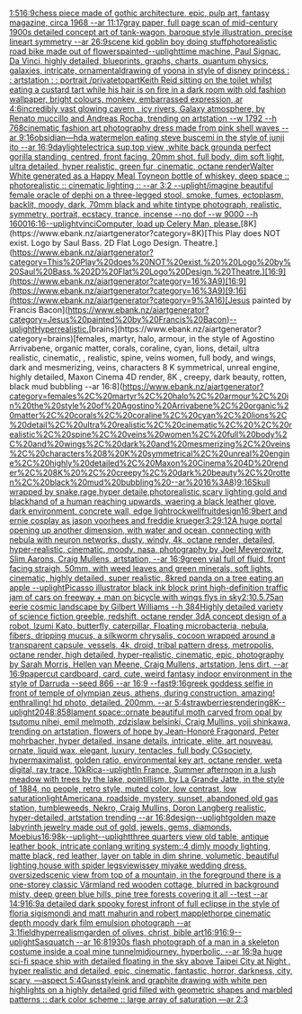 [1:5](https://www.ebank.nz/aiartgenerator?category=1%3A5)[16:9](https://www.ebank.nz/aiartgenerator?category=16%3A9)[chess piece made of gothic architecture, epic, pulp art, fantasy magazine, circa 1968 --ar 11:17](https://www.ebank.nz/aiartgenerator?category=chess%20piece%20made%20of%20gothic%20architecture%2C%20epic%2C%20pulp%20art%2C%20fantasy%20magazine%2C%20circa%201968%20--ar%2011%3A17)[gray paper, full page scan of mid-century 1900s detailed concept art of tank-wagon, baroque style illustration, precise lineart symmetry --ar 26:9](https://www.ebank.nz/aiartgenerator?category=gray%20paper%2C%20full%20page%20scan%20of%20mid-century%201900s%20detailed%20concept%20art%20of%20tank-wagon%2C%20baroque%20style%20illustration%2C%20precise%20lineart%20symmetry%20--ar%2026%3A9)[scene kid goblin boy doing stuff](https://www.ebank.nz/aiartgenerator?category=scene%20kid%20goblin%20boy%20doing%20stuff)[photorealistic road bike made out of flowers](https://www.ebank.nz/aiartgenerator?category=photorealistic%20road%20bike%20made%20out%20of%20flowers)[painted](https://www.ebank.nz/aiartgenerator?category=painted)[--uplight](https://www.ebank.nz/aiartgenerator?category=--uplight)[time machine, Paul Signac, Da Vinci, highly detailed, blueprints, graphs, charts, quantum physics, galaxies, intricate, ornamental](https://www.ebank.nz/aiartgenerator?category=time%20machine%2C%20Paul%20Signac%2C%20Da%20Vinci%2C%20highly%20detailed%2C%20blueprints%2C%20graphs%2C%20charts%2C%20quantum%20physics%2C%20galaxies%2C%20intricate%2C%20ornamental)[drawing of  yoona in style of disney princess : : artstation : : portrait /private](https://www.ebank.nz/aiartgenerator?category=drawing%20of%20%20yoona%20in%20style%20of%20disney%20princess%20%3A%20%3A%20artstation%20%3A%20%3A%20portrait%20/private)[top](https://www.ebank.nz/aiartgenerator?category=top)[art](https://www.ebank.nz/aiartgenerator?category=art)[Keith Reid sitting on the toilet whilst eating a custard tart while his hair is on fire in a dark room with old fashion wallpaper, bright colours, monkey, embarrassed expression, ar 4:6](https://www.ebank.nz/aiartgenerator?category=Keith%20Reid%20sitting%20on%20the%20toilet%20whilst%20eating%20a%20custard%20tart%20while%20his%20hair%20is%20on%20fire%20in%20a%20dark%20room%20with%20old%20fashion%20wallpaper%2C%20bright%20colours%2C%20monkey%2C%20embarrassed%20expression%2C%20ar%204%3A6)[incredibly vast glowing cavern , icy rivers, Galaxy atmosphere, by Renato muccillo and Andreas Rocha, trending on artstation  --w 1792 --h 768](https://www.ebank.nz/aiartgenerator?category=incredibly%20vast%20glowing%20cavern%20%2C%20icy%20rivers%2C%20Galaxy%20atmosphere%2C%20by%20Renato%20muccillo%20and%20Andreas%20Rocha%2C%20trending%20on%20artstation%20%20--w%201792%20--h%20768)[cinematic fashion art photography dress made from pink shell waves --ar 9:16](https://www.ebank.nz/aiartgenerator?category=cinematic%20fashion%20art%20photography%20dress%20made%20from%20pink%20shell%20waves%20--ar%209%3A16)[obsidian—hd](https://www.ebank.nz/aiartgenerator?category=obsidian%E2%80%94hd)[a watermelon eating steve buscemi in the style of junji ito --ar 16:9](https://www.ebank.nz/aiartgenerator?category=a%20watermelon%20eating%20steve%20buscemi%20in%20the%20style%20of%20junji%20ito%20--ar%2016%3A9)[daylight](https://www.ebank.nz/aiartgenerator?category=daylight)[electric](https://www.ebank.nz/aiartgenerator?category=electric)[a sup,top view ,white back ground](https://www.ebank.nz/aiartgenerator?category=a%20sup%2Ctop%20view%20%2Cwhite%20back%20ground)[a perfect gorilla standing, centred, front facing, 20mm shot, full body, dim soft light, ultra detailed, hyper realistic, green fur, cinematic, octane render](https://www.ebank.nz/aiartgenerator?category=a%20perfect%20gorilla%20standing%2C%20centred%2C%20front%20facing%2C%2020mm%20shot%2C%20full%20body%2C%20dim%20soft%20light%2C%20ultra%20detailed%2C%20hyper%20realistic%2C%20green%20fur%2C%20cinematic%2C%20octane%20render)[Walter White generated as a Happy Meal Toy](https://www.ebank.nz/aiartgenerator?category=Walter%20White%20generated%20as%20a%20Happy%20Meal%20Toy)[neon bottle of whiskey, deep space :: photorealistic :: cinematic lighting :: --ar 3:2 --uplight](https://www.ebank.nz/aiartgenerator?category=neon%20bottle%20of%20whiskey%2C%20deep%20space%20%3A%3A%20photorealistic%20%3A%3A%20cinematic%20lighting%20%3A%3A%20--ar%203%3A2%20--uplight)[/imagine beautiful female oracle of dephi on a three-legged stool, smoke, fumes, ectoplasm, backlit, moody, dark, 70mm black and white tintype photograph, realistic, symmetry, portrait, ecstacy, trance, incense --no dof --w 9000 --h 1600](https://www.ebank.nz/aiartgenerator?category=/imagine%20beautiful%20female%20oracle%20of%20dephi%20on%20a%20three-legged%20stool%2C%20smoke%2C%20fumes%2C%20ectoplasm%2C%20backlit%2C%20moody%2C%20dark%2C%2070mm%20black%20and%20white%20tintype%20photograph%2C%20realistic%2C%20symmetry%2C%20portrait%2C%20ecstacy%2C%20trance%2C%20incense%20--no%20dof%20--w%209000%20--h%201600)[16:16](https://www.ebank.nz/aiartgenerator?category=16%3A16)[--uplight](https://www.ebank.nz/aiartgenerator?category=--uplight)[vinci](https://www.ebank.nz/aiartgenerator?category=vinci)[Computer, load up Celery Man, please.](https://www.ebank.nz/aiartgenerator?category=Computer%2C%20load%20up%20Celery%20Man%2C%20please.)[8K](https://www.ebank.nz/aiartgenerator?category=8K)[This Play does NOT exist.  Logo by Saul Bass. 2D Flat Logo Design. Theatre.](https://www.ebank.nz/aiartgenerator?category=This%20Play%20does%20NOT%20exist.%20%20Logo%20by%20Saul%20Bass.%202D%20Flat%20Logo%20Design.%20Theatre.)[16:9](https://www.ebank.nz/aiartgenerator?category=16%3A9)[16:9](https://www.ebank.nz/aiartgenerator?category=16%3A9)[9:16](https://www.ebank.nz/aiartgenerator?category=9%3A16)[Jesus painted by Francis Bacon](https://www.ebank.nz/aiartgenerator?category=Jesus%20painted%20by%20Francis%20Bacon)[--uplight](https://www.ebank.nz/aiartgenerator?category=--uplight)[Hyperrealistic.](https://www.ebank.nz/aiartgenerator?category=Hyperrealistic.)[brains](https://www.ebank.nz/aiartgenerator?category=brains)[females, martyr, halo, armour, in the style of Agostino Arrivabene, organic matter, corals, coraline, cyan, lions, detail, ultra realistic, cinematic, , realistic, spine, veins women, full body, and wings, dark and mesmerizing, veins, characters 8 K symmetrical, unreal engine, highly detailed, Maxon Cinema 4D render, 8K , creepy, dark beauty, rotten, black mud bubbling --ar 16:8](https://www.ebank.nz/aiartgenerator?category=females%2C%20martyr%2C%20halo%2C%20armour%2C%20in%20the%20style%20of%20Agostino%20Arrivabene%2C%20organic%20matter%2C%20corals%2C%20coraline%2C%20cyan%2C%20lions%2C%20detail%2C%20ultra%20realistic%2C%20cinematic%2C%20%2C%20realistic%2C%20spine%2C%20veins%20women%2C%20full%20body%2C%20and%20wings%2C%20dark%20and%20mesmerizing%2C%20veins%2C%20characters%208%20K%20symmetrical%2C%20unreal%20engine%2C%20highly%20detailed%2C%20Maxon%20Cinema%204D%20render%2C%208K%20%2C%20creepy%2C%20dark%20beauty%2C%20rotten%2C%20black%20mud%20bubbling%20--ar%2016%3A8)[9:16](https://www.ebank.nz/aiartgenerator?category=9%3A16)[Skull wrapped by snake,rage,hyper detaile,photorealistic,scary lighting,gold and black](https://www.ebank.nz/aiartgenerator?category=Skull%20wrapped%20by%20snake%2Crage%2Chyper%20detaile%2Cphotorealistic%2Cscary%20lighting%2Cgold%20and%20black)[hand of a human reaching upwards, waering a black leather glove, dark environment, concrete wall, edge light](https://www.ebank.nz/aiartgenerator?category=hand%20of%20a%20human%20reaching%20upwards%2C%20waering%20a%20black%20leather%20glove%2C%20dark%20environment%2C%20concrete%20wall%2C%20edge%20light)[rockwell](https://www.ebank.nz/aiartgenerator?category=rockwell)[fruit](https://www.ebank.nz/aiartgenerator?category=fruit)[design](https://www.ebank.nz/aiartgenerator?category=design)[16:9](https://www.ebank.nz/aiartgenerator?category=16%3A9)[bert and ernie cosplay as jason voorhees and freddie krueger](https://www.ebank.nz/aiartgenerator?category=bert%20and%20ernie%20cosplay%20as%20jason%20voorhees%20and%20freddie%20krueger)[3:2](https://www.ebank.nz/aiartgenerator?category=3%3A2)[9:12](https://www.ebank.nz/aiartgenerator?category=9%3A12)[A huge portal opening up another dimension, with water and ocean, connecting with nebula with neuron networks, dusty, windy, 4k, octane render, detailed, hyper-realistic, cinematic, moody, nasa, photography by Joel Meyerowitz, Slim Aarons, Craig Mullens, artstation, --ar 16:9](https://www.ebank.nz/aiartgenerator?category=A%20huge%20portal%20opening%20up%20another%20dimension%2C%20with%20water%20and%20ocean%2C%20connecting%20with%20nebula%20with%20neuron%20networks%2C%20dusty%2C%20windy%2C%204k%2C%20octane%20render%2C%20detailed%2C%20hyper-realistic%2C%20cinematic%2C%20moody%2C%20nasa%2C%20photography%20by%20Joel%20Meyerowitz%2C%20Slim%20Aarons%2C%20Craig%20Mullens%2C%20artstation%2C%20--ar%2016%3A9)[green vial full of fluid, front facing straigh, 50mm, with weed leaves and green minerals, soft lights, cinematic, highly detailed, super realistic, 8k](https://www.ebank.nz/aiartgenerator?category=green%20vial%20full%20of%20fluid%2C%20front%20facing%20straigh%2C%2050mm%2C%20with%20weed%20leaves%20and%20green%20minerals%2C%20soft%20lights%2C%20cinematic%2C%20highly%20detailed%2C%20super%20realistic%2C%208k)[red panda on a tree eating an apple --uplight](https://www.ebank.nz/aiartgenerator?category=red%20panda%20on%20a%20tree%20eating%20an%20apple%20--uplight)[Picasso illustrator black ink block print high-definition traffic jam of cars on freeway + man on bicycle with wings flys in sky](https://www.ebank.nz/aiartgenerator?category=Picasso%20illustrator%20black%20ink%20block%20print%20high-definition%20traffic%20jam%20of%20cars%20on%20freeway%20%2B%20man%20on%20bicycle%20with%20wings%20flys%20in%20sky)[2:1](https://www.ebank.nz/aiartgenerator?category=2%3A1)[0.5](https://www.ebank.nz/aiartgenerator?category=0.5)[.75](https://www.ebank.nz/aiartgenerator?category=.75)[an eerie cosmic landscape by Gilbert Williams --h 384](https://www.ebank.nz/aiartgenerator?category=an%20eerie%20cosmic%20landscape%20by%20Gilbert%20Williams%20--h%20384)[Highly detailed variety of science fiction greeble, redshift, octane render 3d](https://www.ebank.nz/aiartgenerator?category=Highly%20detailed%20variety%20of%20science%20fiction%20greeble%2C%20redshift%2C%20octane%20render%203d)[A concept design of a robot, Izumi Kato, butterfly, caterpillar, Floating microbacteria, nebula, fibers, dripping mucus, a silkworm chrysalis, cocoon wrapped around a transparent capsule, vessels, 4k, droid, tribal pattern dress, metropolis, octane render, high detailed, hyper-realistic, cinematic, epic, photography by Sarah Morris, Hellen van Meene, Craig Mullens, artstation, lens dirt, --ar 16:9](https://www.ebank.nz/aiartgenerator?category=A%20concept%20design%20of%20a%20robot%2C%20Izumi%20Kato%2C%20butterfly%2C%20caterpillar%2C%20Floating%20microbacteria%2C%20nebula%2C%20fibers%2C%20dripping%20mucus%2C%20a%20silkworm%20chrysalis%2C%20cocoon%20wrapped%20around%20a%20transparent%20capsule%2C%20vessels%2C%204k%2C%20droid%2C%20tribal%20pattern%20dress%2C%20metropolis%2C%20octane%20render%2C%20high%20detailed%2C%20hyper-realistic%2C%20cinematic%2C%20epic%2C%20photography%20by%20Sarah%20Morris%2C%20Hellen%20van%20Meene%2C%20Craig%20Mullens%2C%20artstation%2C%20lens%20dirt%2C%20--ar%2016%3A9)[papercut cardboard, card, cute, weird fantasy indoor environment in the style of Darruda --seed 866 --ar 16:9 --fast](https://www.ebank.nz/aiartgenerator?category=papercut%20cardboard%2C%20card%2C%20cute%2C%20weird%20fantasy%20indoor%20environment%20in%20the%20style%20of%20Darruda%20--seed%20866%20--ar%2016%3A9%20--fast)[9:16](https://www.ebank.nz/aiartgenerator?category=9%3A16)[greek goddess selfie in front of temple of olympian zeus, athens, during construction. amazing! enthralling! hd photo, detailed. 200mm. --ar 5:4](https://www.ebank.nz/aiartgenerator?category=greek%20goddess%20selfie%20in%20front%20of%20temple%20of%20olympian%20zeus%2C%20athens%2C%20during%20construction.%20amazing%21%20enthralling%21%20hd%20photo%2C%20detailed.%20200mm.%20--ar%205%3A4)[strawberries](https://www.ebank.nz/aiartgenerator?category=strawberries)[rendering](https://www.ebank.nz/aiartgenerator?category=rendering)[8K](https://www.ebank.nz/aiartgenerator?category=8K)[--uplight](https://www.ebank.nz/aiartgenerator?category=--uplight)[2048:858](https://www.ebank.nz/aiartgenerator?category=2048%3A858)[lament space::](https://www.ebank.nz/aiartgenerator?category=lament%20space%3A%3A)[ornate beautiful moth carved from opal by tsutomu nihei, emil melmoth, zdzislaw belsinki, Craig Mullins, yoji shinkawa, trending on artstation, flowers of hope by Jean-Honoré Fragonard, Peter mohrbacher, hyper detailed, insane details, intricate, elite, art nouveau, ornate, liquid wax, elegant, luxury, tentacles, full body CGsociety, hypermaximalist, golden ratio, environmental key art, octane render, weta digital, ray trace, 10k](https://www.ebank.nz/aiartgenerator?category=ornate%20beautiful%20moth%20carved%20from%20opal%20by%20tsutomu%20nihei%2C%20emil%20melmoth%2C%20zdzislaw%20belsinki%2C%20Craig%20Mullins%2C%20yoji%20shinkawa%2C%20trending%20on%20artstation%2C%20flowers%20of%20hope%20by%20Jean-Honor%C3%A9%20Fragonard%2C%20Peter%20mohrbacher%2C%20hyper%20detailed%2C%20insane%20details%2C%20intricate%2C%20elite%2C%20art%20nouveau%2C%20ornate%2C%20liquid%20wax%2C%20elegant%2C%20luxury%2C%20tentacles%2C%20full%20body%20CGsociety%2C%20hypermaximalist%2C%20golden%20ratio%2C%20environmental%20key%20art%2C%20octane%20render%2C%20weta%20digital%2C%20ray%20trace%2C%2010k)[Rica](https://www.ebank.nz/aiartgenerator?category=Rica)[--uplight](https://www.ebank.nz/aiartgenerator?category=--uplight)[In France, Summer afternoon in a lush meadow with trees by the lake, pointillism, by La Grande Jatte, in the style of 1884, no people, retro style, muted color, low contrast, low saturation](https://www.ebank.nz/aiartgenerator?category=In%20France%2C%20Summer%20afternoon%20in%20a%20lush%20meadow%20with%20trees%20by%20the%20lake%2C%20pointillism%2C%20by%20La%20Grande%20Jatte%2C%20in%20the%20style%20of%201884%2C%20no%20people%2C%20retro%20style%2C%20muted%20color%2C%20low%20contrast%2C%20low%20saturation)[light](https://www.ebank.nz/aiartgenerator?category=light)[Americana, roadside, mystery, sunset, abandoned old gas station, tumbleweeds, Nekro, Craig Mullins, Doron Langberg realistic,   hyper-detailed, artstation trending --ar 16:8](https://www.ebank.nz/aiartgenerator?category=Americana%2C%20roadside%2C%20mystery%2C%20sunset%2C%20abandoned%20old%20gas%20station%2C%20tumbleweeds%2C%20Nekro%2C%20Craig%20Mullins%2C%20Doron%20Langberg%20realistic%2C%20%20%20hyper-detailed%2C%20artstation%20trending%20--ar%2016%3A8)[design](https://www.ebank.nz/aiartgenerator?category=design)[--uplight](https://www.ebank.nz/aiartgenerator?category=--uplight)[golden maze labyrinth jewelry made out of gold, jewels, gems, diamonds, Moebius](https://www.ebank.nz/aiartgenerator?category=golden%20maze%20labyrinth%20jewelry%20made%20out%20of%20gold%2C%20jewels%2C%20gems%2C%20diamonds%2C%20Moebius)[16:9](https://www.ebank.nz/aiartgenerator?category=16%3A9)[8k](https://www.ebank.nz/aiartgenerator?category=8k)[--uplight](https://www.ebank.nz/aiartgenerator?category=--uplight)[--uplight](https://www.ebank.nz/aiartgenerator?category=--uplight)[three quarters view old table, antique leather book, intricate conlang writing system::4 dimly moody lighting, matte black, red leather, layer on table in dim shrine, volumetic, beautiful lighting,](https://www.ebank.nz/aiartgenerator?category=three%20quarters%20view%20old%20table%2C%20antique%20leather%20book%2C%20intricate%20conlang%20writing%20system%3A%3A4%20dimly%20moody%20lighting%2C%20matte%20black%2C%20red%20leather%2C%20layer%20on%20table%20in%20dim%20shrine%2C%20volumetic%2C%20beautiful%20lighting%2C)[house with spider legs](https://www.ebank.nz/aiartgenerator?category=house%20with%20spider%20legs)[view](https://www.ebank.nz/aiartgenerator?category=view)[issey miyake wedding dress, oversized](https://www.ebank.nz/aiartgenerator?category=issey%20miyake%20wedding%20dress%2C%20oversized)[scenic view from top of a mountain, in the foreground there is a one-storey classic Värmland red wooden cottage, blurred in background misty, deep green blue hills, pine tree forests covering it all  --test --ar 14:9](https://www.ebank.nz/aiartgenerator?category=scenic%20view%20from%20top%20of%20a%20mountain%2C%20in%20the%20foreground%20there%20is%20a%20one-storey%20classic%20V%C3%A4rmland%20red%20wooden%20cottage%2C%20blurred%20in%20background%20misty%2C%20deep%20green%20blue%20hills%2C%20pine%20tree%20forests%20covering%20it%20all%20%20--test%20--ar%2014%3A9)[16:9](https://www.ebank.nz/aiartgenerator?category=16%3A9)[a detailed dark spooky forest infront of full eclipse in the style of floria sigismondi and matt mahurin and robert mapplethorpe cinematic depth moody dark film emulsion photograph --ar 3:1](https://www.ebank.nz/aiartgenerator?category=a%20detailed%20dark%20spooky%20forest%20infront%20of%20full%20eclipse%20in%20the%20style%20of%20floria%20sigismondi%20and%20matt%20mahurin%20and%20robert%20mapplethorpe%20cinematic%20depth%20moody%20dark%20film%20emulsion%20photograph%20--ar%203%3A1)[field](https://www.ebank.nz/aiartgenerator?category=field)[hyperrealism](https://www.ebank.nz/aiartgenerator?category=hyperrealism)[garden of olives, christ, bible art](https://www.ebank.nz/aiartgenerator?category=garden%20of%20olives%2C%20christ%2C%20bible%20art)[16:9](https://www.ebank.nz/aiartgenerator?category=16%3A9)[16:9](https://www.ebank.nz/aiartgenerator?category=16%3A9)[--uplight](https://www.ebank.nz/aiartgenerator?category=--uplight)[Sasquatch --ar 16:8](https://www.ebank.nz/aiartgenerator?category=Sasquatch%20--ar%2016%3A8)[1930s flash photograph of a man in a skeleton costume inside a coal mine tunnel](https://www.ebank.nz/aiartgenerator?category=1930s%20flash%20photograph%20of%20a%20man%20in%20a%20skeleton%20costume%20inside%20a%20coal%20mine%20tunnel)[midjourney.  hyperbolic.  --ar 16:9](https://www.ebank.nz/aiartgenerator?category=midjourney.%20%20hyperbolic.%20%20--ar%2016%3A9)[a huge sci-fi space ship with detailed floating in the sky above Taipei City at Night , hyper realistic and detailed, epic, cinematic, fantastic, horror, darkness, city, scary, —aspect 5:4](https://www.ebank.nz/aiartgenerator?category=a%20huge%20sci-fi%20space%20ship%20with%20detailed%20floating%20in%20the%20sky%20above%20Taipei%20City%20at%20Night%20%2C%20hyper%20realistic%20and%20detailed%2C%20epic%2C%20cinematic%2C%20fantastic%2C%20horror%2C%20darkness%2C%20city%2C%20scary%2C%20%E2%80%94aspect%205%3A4)[Guns](https://www.ebank.nz/aiartgenerator?category=Guns)[style](https://www.ebank.nz/aiartgenerator?category=style)[ink and graphite drawing with white pen highlights on a highly detailed grid filled with geometric shapes and marbled patterns :: dark color scheme :: large array of saturation —ar 2:3](https://www.ebank.nz/aiartgenerator?category=ink%20and%20graphite%20drawing%20with%20white%20pen%20highlights%20on%20a%20highly%20detailed%20grid%20filled%20with%20geometric%20shapes%20and%20marbled%20patterns%20%3A%3A%20dark%20color%20scheme%20%3A%3A%20large%20array%20of%20saturation%20%E2%80%94ar%202%3A3)